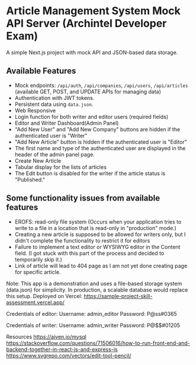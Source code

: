 # Article Management System Mock API Server (Archintel Developer Exam)

A simple Next.js project with mock API and JSON-based data storage.

## Available Features
- Mock endpoints: `/api/auth`, `/api/companies`, `/api/users`, `/api/articles` (available GET, POST, and UPDATE APIs for managing data)
- Authentication with JWT tokens.
- Persistent data using `data.json`.
- Web Responsive
- Login function for both writer and editor users (required fields)
- Editor and Writer Dashboard(Admin Panel)
- "Add New User" and "Add New Company" buttons are hidden if the authenticated user is "Writer"
- "Add New Article" button is hidden if the authenticated user is "Editor"
- The first name and type of the authenticated user are displayed in the header of the admin panel page.
- Create New Article 
- Tabular display for the lists of articles
- The Edit button is disabled for the writer if the article status is "Published."

## Some functionality issues from available features
- EROFS: read-only file system (Occurs when your application tries to write to a file in a location that is read-only in "production" mode.)
- Creating a new article is supposed to be allowed for writers only, but I didn't complete the functionality to restrict it for editors
- Failure to implement a text editor or WYSIWYG editor in the Content field. (I got stuck with this part of the process and decided to temporarily skip it.)
- Link of article will lead to 404 page as I am not yet done creating page for specific article.

Note: This app is a demonstration and uses a file-based storage system (data.json) for simplicity. In production, a scalable database would replace this setup. 
Deployed on Vercel:
https://sample-project-skill-assessment.vercel.app/

Credentials of editor:
Username: admin_editor
Password: P@ss#0365

Credentials of writer:
Username: admin_writer
Password: P@$$#01205

Resources
https://aiven.io/mysql
https://stackoverflow.com/questions/71506016/how-to-run-front-end-and-backend-together-in-react-js-and-express-js
https://www.svgrepo.com/vectors/edit-tool-pencil/
